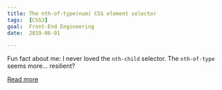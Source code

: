```yaml
---
title: The nth-of-type(num) CSS element selector
tags:  [CSS3]
goal:  Front-End Engineering
date:  2019-06-01

---
```


Fun fact about me: I never loved the `nth-child` selector. <!--more -->
The `nth-of-type` seems more&hellip; resilient?

[Read more][mo]

[mo]: https://css-tricks.com/almanac/selectors/n/nth-of-type/
